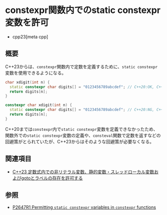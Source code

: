 # constexpr関数内でのstatic constexpr変数を許可
* cpp23[meta cpp]

## 概要
C++23からは、`constexpr`関数内で定数を定義するために、`static constexpr`変数を使用できるようになる。

```cpp
char xdigit(int n) {
  static constexpr char digits[] = "0123456789abcdef"; // C++20:OK, C++23:OK
  return digits[n];
}

constexpr char xdigit(int n) {
  static constexpr char digits[] = "0123456789abcdef"; // C++20:NG, C++23:OK
  return digits[n];
}
```

C++20までは`constexpr`内で`static constexpr`変数を定義できなかったため、関数外での`static constexpr`変数の定義や、`consteval`関数で定数を返すなどの回避策がとられていたが、C++23からはそのような回避策が必要なくなる。


## 関連項目
- [C++23 定数式内での非リテラル変数、静的変数・スレッドローカル変数およびgotoとラベルの存在を許可する](/lang/cpp23/non_literal_variables_in_constexpr_functions.md)

## 参照
- [P2647R1 Permitting `static constexpr` variables in `constexpr` functions](https://www.open-std.org/jtc1/sc22/wg21/docs/papers/2022/p2647r1.html)
